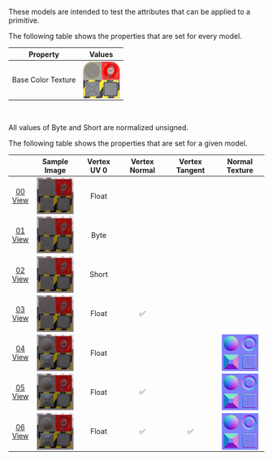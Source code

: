 These models are intended to test the attributes that can be applied to a primitive.  

The following table shows the properties that are set for every model.  

| Property | **Values** |
| :---: | :---: |
| Base Color Texture | [<img src="Figures/Thumbnails/BaseColor_Plane.png" align="middle">](Textures/BaseColor_Plane.png) |


<br>

All values of Byte and Short are normalized unsigned.  

The following table shows the properties that are set for a given model.  

|   | Sample Image | Vertex UV 0 | Vertex Normal | Vertex Tangent | Normal Texture |
| :---: | :---: | :---: | :---: | :---: | :---: |
| [00](Mesh_PrimitiveAttribute_00.gltf)<br>[View](https://bghgary.github.io/glTF-Assets-Viewer/?type=Positive&folder=13&model=0) | [<img src="Figures/Thumbnails/Mesh_PrimitiveAttribute_00.png" align="middle">](Figures/SampleImages/Mesh_PrimitiveAttribute_00.png) | Float |   |   |   |
| [01](Mesh_PrimitiveAttribute_01.gltf)<br>[View](https://bghgary.github.io/glTF-Assets-Viewer/?type=Positive&folder=13&model=1) | [<img src="Figures/Thumbnails/Mesh_PrimitiveAttribute_01.png" align="middle">](Figures/SampleImages/Mesh_PrimitiveAttribute_01.png) | Byte |   |   |   |
| [02](Mesh_PrimitiveAttribute_02.gltf)<br>[View](https://bghgary.github.io/glTF-Assets-Viewer/?type=Positive&folder=13&model=2) | [<img src="Figures/Thumbnails/Mesh_PrimitiveAttribute_02.png" align="middle">](Figures/SampleImages/Mesh_PrimitiveAttribute_02.png) | Short |   |   |   |
| [03](Mesh_PrimitiveAttribute_03.gltf)<br>[View](https://bghgary.github.io/glTF-Assets-Viewer/?type=Positive&folder=13&model=3) | [<img src="Figures/Thumbnails/Mesh_PrimitiveAttribute_03.png" align="middle">](Figures/SampleImages/Mesh_PrimitiveAttribute_03.png) | Float | :white_check_mark: |   |   |
| [04](Mesh_PrimitiveAttribute_04.gltf)<br>[View](https://bghgary.github.io/glTF-Assets-Viewer/?type=Positive&folder=13&model=4) | [<img src="Figures/Thumbnails/Mesh_PrimitiveAttribute_04.png" align="middle">](Figures/SampleImages/Mesh_PrimitiveAttribute_04.png) | Float |   |   | [<img src="Figures/Thumbnails/Normal_Plane.png" align="middle">](Textures/Normal_Plane.png) |
| [05](Mesh_PrimitiveAttribute_05.gltf)<br>[View](https://bghgary.github.io/glTF-Assets-Viewer/?type=Positive&folder=13&model=5) | [<img src="Figures/Thumbnails/Mesh_PrimitiveAttribute_05.png" align="middle">](Figures/SampleImages/Mesh_PrimitiveAttribute_05.png) | Float | :white_check_mark: |   | [<img src="Figures/Thumbnails/Normal_Plane.png" align="middle">](Textures/Normal_Plane.png) |
| [06](Mesh_PrimitiveAttribute_06.gltf)<br>[View](https://bghgary.github.io/glTF-Assets-Viewer/?type=Positive&folder=13&model=6) | [<img src="Figures/Thumbnails/Mesh_PrimitiveAttribute_06.png" align="middle">](Figures/SampleImages/Mesh_PrimitiveAttribute_06.png) | Float | :white_check_mark: | :white_check_mark: | [<img src="Figures/Thumbnails/Normal_Plane.png" align="middle">](Textures/Normal_Plane.png) |
 

